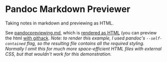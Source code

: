 # Pandoc Markdown Previewer
Taking notes in markdown and previewing as HTML.

See [pandocpreviewing.md](pandocpreviewing.md), which is [rendered as HTML](pandocpreviewing.md.html) (you can preview the html [with githack](https://raw.githack.com/postylem/dotfiles/main/.config/nvim/PandocPreviewer/pandocpreviewing.md.html).  _Note: to render this example, I used pandoc's `--self-contained` flag, so the resulting file contains all the required styling.  Normally I omit this for _much_ more space-efficient HTML files with external CSS, but that wouldn't work for this demonstration._

